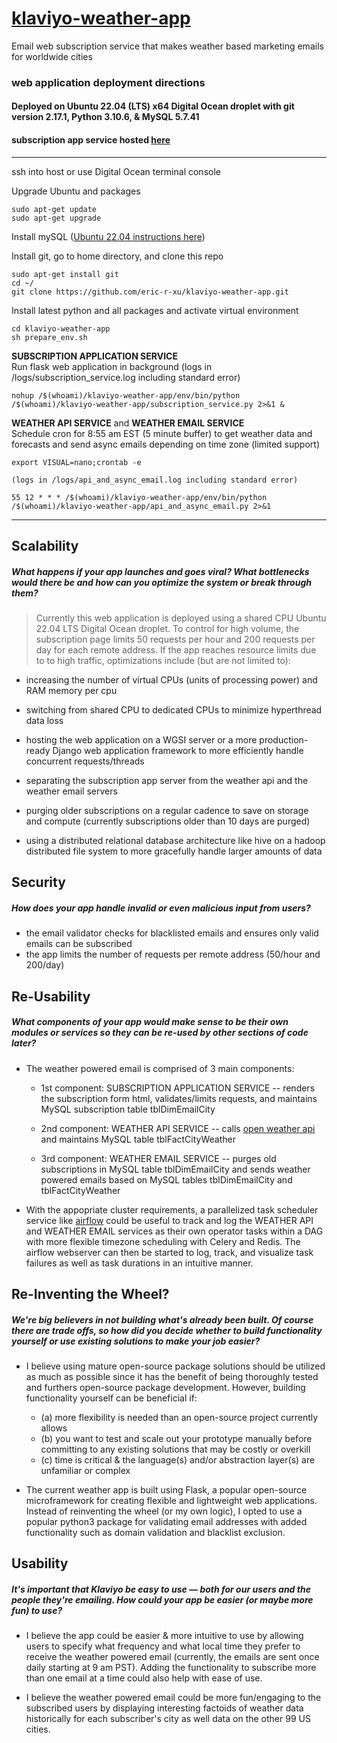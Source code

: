 # [klaviyo-weather-app](https://www.klaviyo.com/)
Email web subscription service that makes weather based marketing emails for worldwide cities 

### web application deployment directions
#### Deployed on Ubuntu 22.04 (LTS) x64 Digital Ocean droplet with git version 2.17.1, Python 3.10.6, & MySQL 5.7.41 
#### subscription app service hosted [here](http://ericrxu.com:1984/klaviyo_weather_app)

- - - - 

ssh into host or use Digital Ocean terminal console


Upgrade Ubuntu and packages

    sudo apt-get update
    sudo apt-get upgrade

Install mySQL ([Ubuntu 22.04 instructions here](https://www.digitalocean.com/community/tutorials/how-to-install-mysql-on-ubuntu-22-04))

Install git, go to home directory, and clone this repo

    sudo apt-get install git
    cd ~/
    git clone https://github.com/eric-r-xu/klaviyo-weather-app.git
    
Install latest python and all packages and activate virtual environment
    
    cd klaviyo-weather-app
    sh prepare_env.sh

**SUBSCRIPTION APPLICATION SERVICE**<br>
Run flask web application in background (logs in /logs/subscription_service.log including standard error)

    nohup /$(whoami)/klaviyo-weather-app/env/bin/python /$(whoami)/klaviyo-weather-app/subscription_service.py 2>&1 &
    
**WEATHER API SERVICE** and **WEATHER EMAIL SERVICE**<br>
Schedule cron for 8:55 am EST (5 minute buffer) to get weather data and forecasts and send async emails depending on time zone (limited support) 

    export VISUAL=nano;crontab -e
    
    (logs in /logs/api_and_async_email.log including standard error)
    
    55 12 * * * /$(whoami)/klaviyo-weather-app/env/bin/python /$(whoami)/klaviyo-weather-app/api_and_async_email.py 2>&1




-----------------------------------------------------------------------------------------------------------------------------

## Scalability 
##### What happens if your app launches and goes viral? What bottlenecks would there be and how can you optimize the system or break through them?

>Currently this web application is deployed using a shared CPU Ubuntu 22.04 LTS Digital Ocean droplet.  To control for high volume, the subscription page limits 50 requests per hour and 200 requests per day for each remote address.  If the app reaches resource limits due to to high traffic, optimizations include (but are not limited to):

-  increasing the number of virtual CPUs (units of processing power) and RAM memory per cpu

- switching from shared CPU to dedicated CPUs to minimize hyperthread data loss

- hosting the web application on a WGSI server or a more production-ready Django web application framework to more efficiently handle concurrent requests/threads

- separating the subscription app server from the weather api and the weather email servers

- purging older subscriptions on a regular cadence to save on storage and compute (currently subscriptions older than 10 days are purged)

- using a distributed relational database architecture like hive on a hadoop distributed file system to more gracefully handle larger amounts of data



## Security 
##### How does your app handle invalid or even malicious input from users?

- the email validator checks for blacklisted emails and ensures only valid emails can be subscribed
- the app limits the number of requests per remote address (50/hour and 200/day)

## Re-Usability 
##### What components of your app would make sense to be their own modules or services so they can be re-used by other sections of code later?

- The weather powered email is comprised of 3 main components: 

  - 1st component: SUBSCRIPTION APPLICATION SERVICE -- renders the subscription form html, validates/limits requests, and maintains MySQL subscription table tblDimEmailCity

  - 2nd component: WEATHER API SERVICE -- calls [open weather api]([https://www.weatherbit.io/api](https://openweathermap.org/api)) and maintains MySQL table tblFactCityWeather

  - 3rd component: WEATHER EMAIL SERVICE -- purges old subscriptions in MySQL table tblDimEmailCity and sends weather powered emails based on MySQL tables tblDimEmailCity and tblFactCityWeather

- With the appopriate cluster requirements, a parallelized task scheduler service like [airflow](https://airflow.apache.org/) could be useful to track and log the WEATHER API and WEATHER EMAIL services as their own operator tasks within a DAG with more flexible timezone scheduling with Celery and Redis.  The airflow webserver can then be started to log, track, and visualize task failures as well as task durations in an intuitive manner.  

## Re-Inventing the Wheel? 
##### We're big believers in not building what's already been built. Of course there are trade offs, so how did you decide whether to build functionality yourself or use existing solutions to make your job easier?

- I believe using mature open-source package solutions should be utilized as much as possible since it has the benefit of being thoroughly tested and furthers open-source package development.  However, building functionality yourself can be beneficial if:

  - (a) more flexibility is needed than an open-source project currently allows 
  - (b) you want to test and scale out your prototype manually before committing to any existing solutions that may be costly or overkill
  - (c) time is critical & the language(s) and/or abstraction layer(s) are unfamiliar or complex

- The current weather app is built using Flask, a popular open-source microframework for creating flexible and lightweight web applications.  Instead of reinventing the wheel (or my own logic), I opted to use a popular python3 package for validating email addresses with added functionality such as domain validation and blacklist exclusion.


## Usability 
##### It's important that Klaviyo be easy to use — both for our users and the people they're emailing. How could your app be easier (or maybe more fun) to use?

- I believe the app could be easier & more intuitive to use by allowing users to specify what frequency and what local time they prefer to receive the weather powered email (currently, the emails are sent once daily starting at 9 am PST).  Adding the functionality to subscribe more than one email at a time could also help with ease of use.


- I believe the weather powered email could be more fun/engaging to the subscribed users by displaying interesting factoids of weather data historically for each subscriber's city as well data on the other 99 US cities.  
